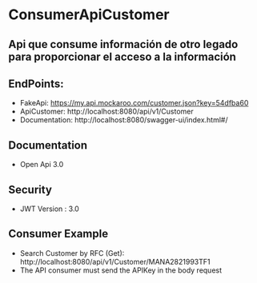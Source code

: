<h1>ConsumerApiCustomer</h1>
<h2>Api que consume información de otro legado para proporcionar el acceso a la información</h2>

## EndPoints: 
- FakeApi: https://my.api.mockaroo.com/customer.json?key=54dfba60
- ApiCustomer: http://localhost:8080/api/v1/Customer
- Documentation: http://localhost:8080/swagger-ui/index.html#/

## Documentation 
- Open Api 3.0

## Security
- JWT Version : 3.0

## Consumer Example 
- Search Customer by RFC (Get): http://localhost:8080/api/v1/Customer/MANA2821993TF1
- The API consumer must send the APIKey in the body request

